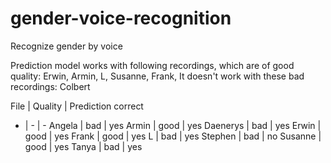 # gender-voice-recognition
Recognize gender by voice

Prediction model works with following recordings, which are of good quality: Erwin, Armin, L, Susanne, Frank, 
It doesn't work with these bad recordings: Colbert 

File | Quality | Prediction correct
- | - | -
Angela | bad | yes
Armin | good | yes
Daenerys | bad | yes
Erwin | good | yes
Frank | good | yes
L | bad | yes
Stephen | bad | no
Susanne | good | yes
Tanya | bad | yes